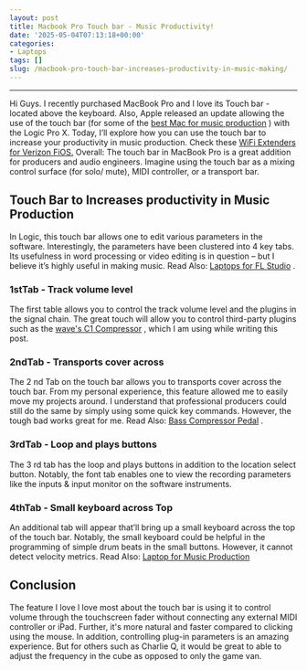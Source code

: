 ```yaml
---
layout: post
title: Macbook Pro Touch bar - Music Productivity!
date: '2025-05-04T07:13:18+00:00'
categories:
- Laptops
tags: []
slug: /macbook-pro-touch-bar-increases-productivity-in-music-making/
---
```


****
Hi Guys. I recently purchased MacBook Pro and I love its Touch bar - located above the keyboard. Also, Apple released an update allowing the use of the touch bar (for some of the
[best Mac for music production](https://pestpolicy.com/best-mac-for-music-production/)
)
with the Logic Pro X.
Today, I’ll explore how you can use the touch bar to increase your productivity in music production. Check these
[WiFi Extenders for Verizon FiOS.](https://pestpolicy.com/best-wifi-extender-for-verizon-fios/)
Overall: The touch bar in MacBook Pro is a great addition for producers and audio engineers. Imagine using the touch bar as a mixing control surface (for solo/ mute), MIDI controller, or a transport bar.
## Touch Bar to Increases productivity in Music Production
In Logic, this touch bar allows one to edit various parameters in the software. Interestingly, the parameters have been clustered into 4 key tabs.
Its usefulness in word processing or video editing is in question – but I believe it’s highly useful in making music. Read Also:
[Laptops for FL Studio](https://pestpolicy.com/best-laptops-for-fl-studio/)
.
### 1stTab - Track volume level
The first table allows you to control the track volume level and the plugins in the signal chain. The great touch will allow you to control third-party plugins such as the
[wave's C1 Compressor](https://www.waves.com/plugins/c1-compressor)
, which I am using while writing this post.
### 2ndTab - Transports cover across
The 2
nd
Tab on the touch bar allows you to transports cover across the touch bar. From my personal experience, this feature allowed me to easily move my projects around.
I understand that professional producers could still do the same by simply using some quick key commands. However, the tough bad works great for me. Read Also:
[Bass Compressor Pedal](https://pestpolicy.com/best-bass-compressor-pedal/)
.
### 3rdTab - Loop and plays buttons
The 3
rd
tab has the loop and plays buttons in addition to the location select button. Notably, the font tab enables one to view the recording parameters like the inputs & input monitor on the software instruments.
### 4thTab - Small keyboard across Top
An additional tab will appear that’ll bring up a small keyboard across the top of the touch bar. Notably, the small keyboard could be helpful in the programming of simple drum beats in the small buttons. However, it cannot detect velocity metrics.
Read Also:
[Laptop for Music Production](https://pestpolicy.com/best-laptop-for-music-production/)
## Conclusion
The feature I love l love most about the touch bar is using it to control volume through the touchscreen fader without connecting any external MIDI controller or iPad. Further, it's more natural and faster compared to clicking using the mouse.
In addition, controlling plug-in parameters is an amazing experience. But for others such as Charlie Q, it would be great to able to adjust the frequency in the cube as opposed to only the game van.
